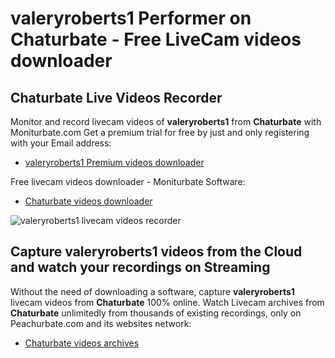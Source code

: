 # valeryroberts1 Performer on Chaturbate - Free LiveCam videos downloader

## Chaturbate Live Videos Recorder

Monitor and record livecam videos of **valeryroberts1** from **Chaturbate** with Moniturbate.com
Get a premium trial for free by just and only registering with your Email address:
* [valeryroberts1 Premium videos downloader](https://moniturbate.com/request-demo-licence-key.html)

Free livecam videos downloader - Moniturbate Software:
* [Chaturbate videos downloader](https://moniturbate.com/moniturbate-download-software.html)

![valeryroberts1 livecam videos recorder](https://peachurnet.com/templates/moniturbate-software.png)


## Capture valeryroberts1 videos from the Cloud and watch your recordings on Streaming

Without the need of downloading a software, capture **valeryroberts1** livecam videos from **Chaturbate** 100% online.
Watch Livecam archives from **Chaturbate** unlimitedly from thousands of existing recordings, only on Peachurbate.com and its websites network:
* [Chaturbate videos archives](https://peachurnet.com/)